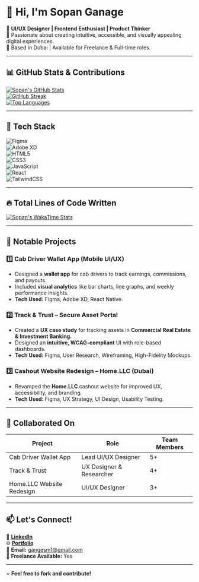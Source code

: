 # 👋 Hi, I'm Sopan Ganage

🚀 **UI/UX Designer | Frontend Enthusiast | Product Thinker**  
🎨 Passionate about creating intuitive, accessible, and visually appealing digital experiences.  
📍 Based in Dubai | Available for Freelance & Full-time roles.  

---

## 📊 GitHub Stats & Contributions  
[![Sopan's GitHub Stats](https://github-readme-stats.vercel.app/api?username=ganagesm&show_icons=true&theme=radical)](https://github.com/ganagesm)  
[![GitHub Streak](https://streak-stats.demolab.com?user=ganagesm&theme=radical&hide_border=true)](https://github.com/ganagesm)  
[![Top Languages](https://github-readme-stats.vercel.app/api/top-langs/?username=ganagesm&layout=compact&theme=radical)](https://github.com/ganagesm)  

---

## 🚀 Tech Stack  
![Figma](https://img.shields.io/badge/Figma-FF8C00?style=for-the-badge&logo=figma&logoColor=white)  
![Adobe XD](https://img.shields.io/badge/AdobeXD-470137?style=for-the-badge&logo=adobe-xd&logoColor=white)  
![HTML5](https://img.shields.io/badge/HTML5-E34F26?style=for-the-badge&logo=html5&logoColor=white)  
![CSS3](https://img.shields.io/badge/CSS3-1572B6?style=for-the-badge&logo=css3&logoColor=white)  
![JavaScript](https://img.shields.io/badge/JavaScript-F7DF1E?style=for-the-badge&logo=javascript&logoColor=black)  
![React](https://img.shields.io/badge/React-61DAFB?style=for-the-badge&logo=react&logoColor=black)  
![TailwindCSS](https://img.shields.io/badge/TailwindCSS-38B2AC?style=for-the-badge&logo=tailwind-css&logoColor=white)  

---

## 🔥 Total Lines of Code Written  
[![Sopan's WakaTime Stats](https://github-readme-stats.vercel.app/api/wakatime?username=ganagesm)](https://wakatime.com/@ganagesm)  

---

## 📂 Notable Projects  
### 1️⃣ **Cab Driver Wallet App** (Mobile UI/UX)  
- Designed a **wallet app** for cab drivers to track earnings, commissions, and payouts.  
- Included **visual analytics** like bar charts, line graphs, and weekly performance insights.  
- **Tech Used:** Figma, Adobe XD, React Native.  

### 2️⃣ **Track & Trust – Secure Asset Portal**  
- Created a **UX case study** for tracking assets in **Commercial Real Estate & Investment Banking.**  
- Designed an **intuitive, WCAG-compliant** UI with role-based dashboards.  
- **Tech Used:** Figma, User Research, Wireframing, High-Fidelity Mockups.  

### 3️⃣ **Cashout Website Redesign – Home.LLC (Dubai)**  
- Revamped the **Home.LLC** cashout website for improved UX, accessibility, and branding.  
- **Tech Used:** Figma, UX Strategy, UI Design, Usability Testing.  

---

## 🤝 Collaborated On  
| Project | Role | Team Members |
|---------|------|--------------|
| Cab Driver Wallet App | Lead UI/UX Designer | 5+ |
| Track & Trust | UX Designer & Researcher | 4+ |
| Home.LLC Website Redesign | UI/UX Designer | 3+ |

---

## 📫 Let's Connect!  
💼 **[LinkedIn](https://www.linkedin.com/in/ganagesm/)**  
🌐 **[Portfolio](https://drive.google.com/file/d/1i-SKd4jgQetIAin-qEoff-et-82p6pW7/view)**  
📧 **Email:** gangesm1@gmail.com  
🚀 **Freelance Available:** Yes  

---

⭐ **Feel free to fork and contribute!**  
